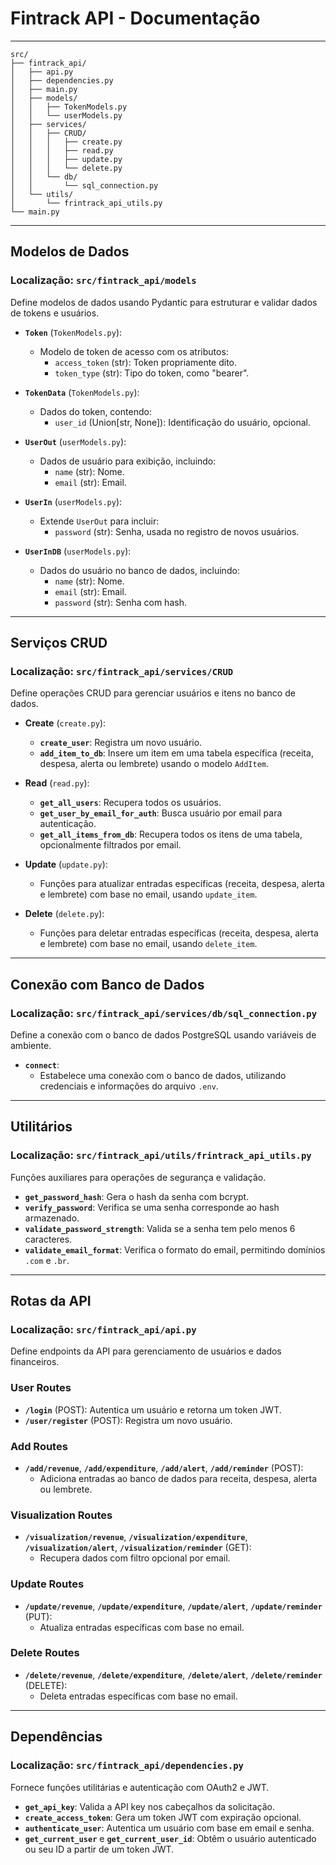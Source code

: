 # **Fintrack API - Documentação**

---

```Plaintext
src/
├── fintrack_api/
│   ├── api.py
│   ├── dependencies.py
│   ├── main.py
│   ├── models/
│   │   ├── TokenModels.py
│   │   └── userModels.py
│   ├── services/
│   │   ├── CRUD/
│   │   │   ├── create.py
│   │   │   ├── read.py
│   │   │   ├── update.py
│   │   │   └── delete.py
│   │   └── db/
│   │       └── sql_connection.py
│   └── utils/
│       └── frintrack_api_utils.py
└── main.py
```

---

## **Modelos de Dados**

### Localização: `src/fintrack_api/models`

Define modelos de dados usando Pydantic para estruturar e validar dados de tokens e usuários.

- **`Token`** (`TokenModels.py`): 
  - Modelo de token de acesso com os atributos:
    - `access_token` (str): Token propriamente dito.
    - `token_type` (str): Tipo do token, como "bearer".

- **`TokenData`** (`TokenModels.py`): 
  - Dados do token, contendo:
    - `user_id` (Union[str, None]): Identificação do usuário, opcional.

- **`UserOut`** (`userModels.py`): 
  - Dados de usuário para exibição, incluindo:
    - `name` (str): Nome.
    - `email` (str): Email.

- **`UserIn`** (`userModels.py`): 
  - Extende `UserOut` para incluir:
    - `password` (str): Senha, usada no registro de novos usuários.

- **`UserInDB`** (`userModels.py`): 
  - Dados do usuário no banco de dados, incluindo:
    - `name` (str): Nome.
    - `email` (str): Email.
    - `password` (str): Senha com hash.

---

## **Serviços CRUD**

### Localização: `src/fintrack_api/services/CRUD`

Define operações CRUD para gerenciar usuários e itens no banco de dados.

- **Create** (`create.py`):
  - **`create_user`**: Registra um novo usuário.
  - **`add_item_to_db`**: Insere um item em uma tabela específica (receita, despesa, alerta ou lembrete) usando o modelo `AddItem`.

- **Read** (`read.py`):
  - **`get_all_users`**: Recupera todos os usuários.
  - **`get_user_by_email_for_auth`**: Busca usuário por email para autenticação.
  - **`get_all_items_from_db`**: Recupera todos os itens de uma tabela, opcionalmente filtrados por email.

- **Update** (`update.py`):
  - Funções para atualizar entradas específicas (receita, despesa, alerta e lembrete) com base no email, usando `update_item`.

- **Delete** (`delete.py`):
  - Funções para deletar entradas específicas (receita, despesa, alerta e lembrete) com base no email, usando `delete_item`.

---

## **Conexão com Banco de Dados**

### Localização: `src/fintrack_api/services/db/sql_connection.py`

Define a conexão com o banco de dados PostgreSQL usando variáveis de ambiente.

- **`connect`**:
  - Estabelece uma conexão com o banco de dados, utilizando credenciais e informações do arquivo `.env`.

---

## **Utilitários**

### Localização: `src/fintrack_api/utils/frintrack_api_utils.py`

Funções auxiliares para operações de segurança e validação.

- **`get_password_hash`**: Gera o hash da senha com bcrypt.
- **`verify_password`**: Verifica se uma senha corresponde ao hash armazenado.
- **`validate_password_strength`**: Valida se a senha tem pelo menos 6 caracteres.
- **`validate_email_format`**: Verifica o formato do email, permitindo domínios `.com` e `.br`.

---

## **Rotas da API**

### Localização: `src/fintrack_api/api.py`

Define endpoints da API para gerenciamento de usuários e dados financeiros.

### **User Routes**

- **`/login`** (POST): Autentica um usuário e retorna um token JWT.
- **`/user/register`** (POST): Registra um novo usuário.

### **Add Routes**

- **`/add/revenue`**, **`/add/expenditure`**, **`/add/alert`**, **`/add/reminder`** (POST): 
  - Adiciona entradas ao banco de dados para receita, despesa, alerta ou lembrete.

### **Visualization Routes**

- **`/visualization/revenue`**, **`/visualization/expenditure`**, **`/visualization/alert`**, **`/visualization/reminder`** (GET): 
  - Recupera dados com filtro opcional por email.

### **Update Routes**

- **`/update/revenue`**, **`/update/expenditure`**, **`/update/alert`**, **`/update/reminder`** (PUT): 
  - Atualiza entradas específicas com base no email.

### **Delete Routes**

- **`/delete/revenue`**, **`/delete/expenditure`**, **`/delete/alert`**, **`/delete/reminder`** (DELETE): 
  - Deleta entradas específicas com base no email.

---

## **Dependências**

### Localização: `src/fintrack_api/dependencies.py`

Fornece funções utilitárias e autenticação com OAuth2 e JWT.

- **`get_api_key`**: Valida a API key nos cabeçalhos da solicitação.
- **`create_access_token`**: Gera um token JWT com expiração opcional.
- **`authenticate_user`**: Autentica um usuário com base em email e senha.
- **`get_current_user`** e **`get_current_user_id`**: Obtêm o usuário autenticado ou seu ID a partir de um token JWT.
